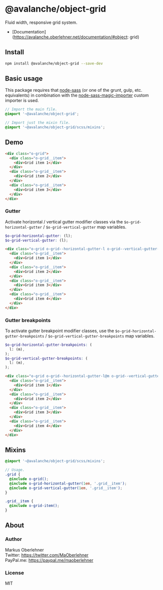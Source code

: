 # @avalanche/object-grid
Fluid width, responsive grid system.

- [Documentation](https://avalanche.oberlehner.net/documentation/#object: grid)

## Install
```bash
npm install @avalanche/object-grid --save-dev
```

## Basic usage
This package requires that [node-sass](https://github.com/sass/node-sass) (or one of the grunt, gulp, etc. equivalents) in combination with the [node-sass-magic-importer](https://github.com/maoberlehner/node-sass-magic-importer) custom importer is used.

```scss
// Import the main file.
@import '~@avalanche/object-grid';

// Import just the mixin file.
@import '~@avalanche/object-grid/scss/mixins';
```

## Demo
```html
<div class="o-grid">
  <div class="o-grid__item">
    <div>Grid item 1</div>
  </div>
  <div class="o-grid__item">
    <div>Grid item 2</div>
  </div>
  <div class="o-grid__item">
    <div>Grid item 3</div>
  </div>
</div>
```

### Gutter
Activate horizontal / vertical gutter modifier classes via the `$o-grid-horizontal-gutter` / `$o-grid-vertical-gutter` map variables.

```scss
$o-grid-horizontal-gutter: (l);
$o-grid-vertical-gutter: (l);
```

```html
<div class="o-grid o-grid--horizontal-gutter-l o-grid--vertical-gutter-l">
  <div class="o-grid__item">
    <div>Grid item 1</div>
  </div>
  <div class="o-grid__item">
    <div>Grid item 2</div>
  </div>
  <div class="o-grid__item">
    <div>Grid item 3</div>
  </div>
  <div class="o-grid__item">
    <div>Grid item 4</div>
  </div>
</div>
```

### Gutter breakpoints
To activate gutter breakpoint modifier classes, use the `$o-grid-horizontal-gutter-breakpoints` / `$o-grid-vertical-gutter-breakpoints` map variables.

```scss
$o-grid-horizontal-gutter-breakpoints: (
  l: (m),
);
$o-grid-vertical-gutter-breakpoints: (
  l: (m),
);
```

```html
<div class="o-grid o-grid--horizontal-gutter-l@m o-grid--vertical-gutter-l@m">
  <div class="o-grid__item">
    <div>Grid item 1</div>
  </div>
  <div class="o-grid__item">
    <div>Grid item 2</div>
  </div>
  <div class="o-grid__item">
    <div>Grid item 3</div>
  </div>
  <div class="o-grid__item">
    <div>Grid item 4</div>
  </div>
</div>
```

## Mixins
```scss
@import '~@avalanche/object-grid/scss/mixins';

// Usage.
.grid {
  @include o-grid();
  @include o-grid-horizontal-gutter(1em, '.grid__item');
  @include o-grid-vertical-gutter(1em, '.grid__item');
}

.grid__item {
  @include o-grid-item();
}
```

## About
### Author
Markus Oberlehner  
Twitter: https://twitter.com/MaOberlehner  
PayPal.me: https://paypal.me/maoberlehner

### License
MIT
